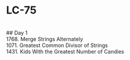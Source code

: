 # LC-75
<br/>
## Day 1
<br/>
1768. Merge Strings Alternately<br/>
1071. Greatest Common Divisor of Strings<br/>
1431. Kids With the Greatest Number of Candies<br/>


